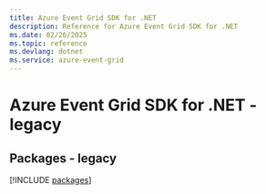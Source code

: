 ```yaml
---
title: Azure Event Grid SDK for .NET
description: Reference for Azure Event Grid SDK for .NET
ms.date: 02/26/2025
ms.topic: reference
ms.devlang: dotnet
ms.service: azure-event-grid
---
```

# Azure Event Grid SDK for .NET - legacy
## Packages - legacy
[!INCLUDE [packages](event-grid-index.md)]